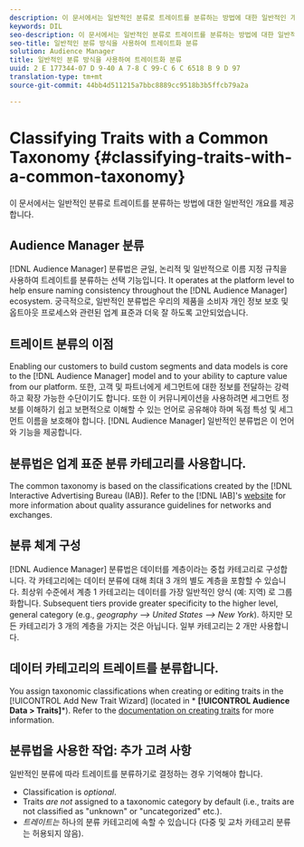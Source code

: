 ```yaml
---
description: 이 문서에서는 일반적인 분류로 트레이트를 분류하는 방법에 대한 일반적인 개요를 제공합니다.
keywords: DIL
seo-description: 이 문서에서는 일반적인 분류로 트레이트를 분류하는 방법에 대한 일반적인 개요를 제공합니다.
seo-title: 일반적인 분류 방식을 사용하여 트레이트화 분류
solution: Audience Manager
title: 일반적인 분류 방식을 사용하여 트레이트화 분류
uuid: 2 E 177344-07 D 9-40 A 7-8 C 99-C 6 C 6518 B 9 D 97
translation-type: tm+mt
source-git-commit: 44bb4d511215a7bbc8889cc9518b3b5ffcb79a2a

---
```



# Classifying Traits with a Common Taxonomy {#classifying-traits-with-a-common-taxonomy}

이 문서에서는 일반적인 분류로 트레이트를 분류하는 방법에 대한 일반적인 개요를 제공합니다.

## Audience Manager 분류

<!-- c_common_taxonomy_about.xml -->

[!DNL Audience Manager] 분류법은 균일, 논리적 및 일반적으로 이름 지정 규칙을 사용하여 트레이트를 분류하는 선택 기능입니다. It operates at the platform level to help ensure naming consistency throughout the [!DNL Audience Manager] ecosystem. 궁극적으로, 일반적인 분류법은 우리의 제품을 소비자 개인 정보 보호 및 옵트아웃 프로세스와 관련된 업계 표준과 더욱 잘 하도록 고안되었습니다.

## 트레이트 분류의 이점

Enabling our customers to build custom segments and data models is core to the [!DNL Audience Manager] model and to your ability to capture value from our platform. 또한, 고객 및 파트너에게 세그먼트에 대한 정보를 전달하는 강력하고 확장 가능한 수단이기도 합니다. 또한 이 커뮤니케이션을 사용하려면 세그먼트 정보를 이해하기 쉽고 보편적으로 이해할 수 있는 언어로 공유해야 하며 독점 특성 및 세그먼트 이름을 보호해야 합니다. [!DNL Audience Manager] 일반적인 분류법은 이 언어와 기능을 제공합니다.

## 분류법은 업계 표준 분류 카테고리를 사용합니다.

The common taxonomy is based on the classifications created by the [!DNL Interactive Advertising Bureau (IAB)]. Refer to the [!DNL IAB]'s [website](https://www.iab.net/iab_products_and_industry_services/508676/ne_guidelines) for more information about quality assurance guidelines for networks and exchanges.

## 분류 체계 구성

[!DNL Audience Manager] 분류법은 데이터를 계층이라는 중첩 카테고리로 구성합니다. 각 카테고리에는 데이터 분류에 대해 최대 3 개의 별도 계층을 포함할 수 있습니다. 최상위 수준에서 계층 1 카테고리는 데이터를 가장 일반적인 양식 (예: 지역) 로 그룹화합니다. Subsequent tiers provide greater specificity to the higher level, general category (e.g., *geography --&gt; United States --&gt; New York*). 하지만 모든 카테고리가 3 개의 계층을 가지는 것은 아닙니다. 일부 카테고리는 2 개만 사용합니다.

## 데이터 카테고리의 트레이트를 분류합니다.

You assign taxonomic classifications when creating or editing traits in the [!UICONTROL Add New Trait Wizard] (located in * **[!UICONTROL Audience Data > Traits]***). Refer to the [documentation on creating traits](../../features/traits/create-onboarded-rule-based-traits.md) for more information.

## 분류법을 사용한 작업: 추가 고려 사항

일반적인 분류에 따라 트레이트를 분류하기로 결정하는 경우 기억해야 합니다.

* Classification is *optional*.
* Traits *are not* assigned to a taxonomic category by default (i.e., traits are not classified as "unknown" or "uncategorized" etc.).
* *트레이트는* 하나의 분류 카테고리에 속할 수 있습니다 (다중 및 교차 카테고리 분류는 허용되지 않음).